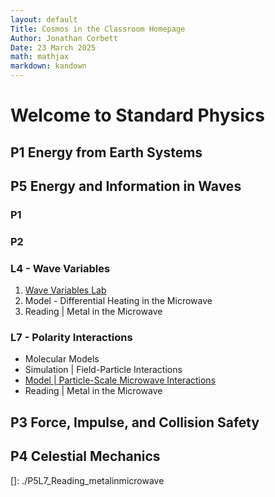```yaml
---
layout: default
Title: Cosmos in the Classroom Homepage
Author: Jonathan Corbett
Date: 23 March 2025
math: mathjax
markdown: kandown
---
```

# Welcome to Standard Physics

## P1 Energy from Earth Systems


## P5 Energy and Information in Waves

### P1
### P2
### L4 - Wave Variables
1. [Wave Variables Lab]
2. Model - Differential Heating in the Microwave
3. Reading | Metal in the Microwave 

### L7 - Polarity Interactions
- Molecular Models
- Simulation | Field-Particle Interactions
- [Model | Particle-Scale Microwave Interactions](https://cosmosintheclassroom.org/src/sphys/P5L7_consensus_model.html)
- Reading | Metal in the Microwave


## P3 Force, Impulse, and Collision Safety


## P4 Celestial Mechanics

<!-- Definitions -->

[Wave Variables Lab]:(https://cosmosintheclassroom.org\src\sphys\P5L7_sim_EM_polarity)
[]: ./P5L7_Reading_metalinmicrowave